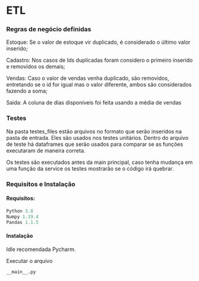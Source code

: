 # ETL
### Regras de negócio definidas
Estoque: Se o valor de estoque vir duplicado, é considerado  o último valor inserido;

Cadastro: Nos casos de Ids duplicadas foram considero o primeiro inserido e removidos os demais;

Vendas: Caso o valor de vendas venha duplicado, são removidos, entretando se o id for igual mas o valor diferente, ambos são considerados fazendo a soma;

Saida: A coluna de dias disponíveis foi feita usando a média de vendas

### Testes
Na pasta testes_files estão arquivos no formato que serão inseridos na pasta de entrada. Eles são usados nos testes unitários. Dentro do arquivo de teste há dataframes que serão usados para comparar se as funções executaram de maneira correta.

Os testes são executados antes da main principal, caso tenha mudança em uma função da service os testes mostrarão se o código irá quebrar.


### Requisitos e Instalação 
#### Requisitos:
```python
Python 3.8
Numpy 1.19.4
Pandas 1.1.5
```
#### Instalação
Idle recomendada Pycharm.

Executar o arquivo 
```python
__main__.py 
```

